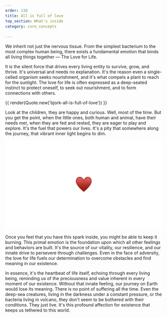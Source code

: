 ```yaml
---
order: 110
title: All is full of love
top_section: What's inside
category: core_concepts

---
```


We inherit not just the nervous tissue. 
From the simplest bacterium to the most complex human being, there exists a fundamental emotion that binds all living things together — The Love for Life.

It is the silent force that drives every living entity to survive, grow, and thrive. It's universal and needs no explanation. It's the reason even a single-celled organism seeks nourishment, and it's what compels a plant to reach for the sunlight. The love for life is often expressed as a deep-seated instinct to protect oneself, to seek out nourishment, and to form connections with others.

{{ render(Quote.new('bjork-all-is-full-of-love')) }}

Look at the children, they are happy and curious. Well, most of the time. But you get the point, when the little ones, both human and animal, have their needs met, when they are fed and rested, they are eager to play and explore. It's the fuel that powers our lives. It's a pity that somewhere along the journey, that vibrant inner light begins to dim.

![The Love for Life](/images/book/this-is-love/joy-16.jpeg)

Once you feel that you have this spark inside, you might be able to keep it burning. This primal emotion is the foundation upon which all other feelings and behaviors are built. It's the source of our vitality, our resilience, and our innate drive to persevere through challenges. Even in the face of adversity, the love for life fuels our determination to overcome obstacles and find meaning in our existence.

In essence, it's the heartbeat of life itself, echoing through every living being, reminding us of the preciousness and value inherent in every moment of our existence. Without that innate feeling, our journey on Earth would lose its meaning. There is no point of suffering all the time. Even the deep-sea creatures, living in the darkness under a constant pressure, or the bacteria living in volcano, they don't seem to be bothered with their conditions. They just live. It's this profound affection for existence that keeps us tethered to this world.
